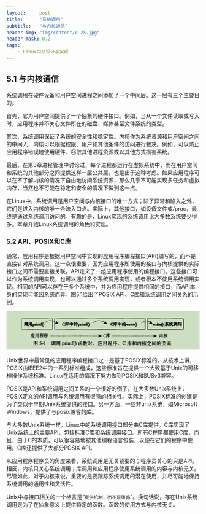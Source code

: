```yaml
---
layout:     post
title:      "系统调用"
subtitle:   "与内核通信"
header-img: "img/content/c-25.jpg"
header-mask: 0.2
tags:
    - Linux内核设计与实现
---
```




## 5.1 与内核通信

​		系统调用在硬件设备和用户空间进程之间添加了一个中间层。这一层有三个主要目的。

​		首先，它为用户空间提供了一个抽象的硬件接口。例如，当从一个文件读取或写入时，应用程序并不关心文件所在的磁盘、媒体甚至文件系统的类型。

​		其次，系统调用保证了系统的安全性和稳定性。内核作为系统资源和用户空间之间的中间人，内核可以根据权限、用户和其他条件的访问进行裁决。例如，可以防止应用程序错误地使用硬件、窃取其他进程资源或以其他方式损害系统。

​		最后，在第3章进程管理中讨论过，每个进程都运行在虚拟系统中，而在用户空间和系统的其他部分之间提供这样一层公共层，也是出于这种考虑。如果应用程序可以在不了解内核的情况下自由地访问系统资源，那么几乎不可能实现多任务和虚拟内存，当然也不可能在稳定和安全的情况下做到这一点。

​		在Linux中，系统调用是用户空间与内核接口的唯一方式；除了异常和陷入之外，它们是进入内核的唯一合法入口点。实际上，其他接口，如设备文件或/proc，最终是通过系统调用访问的。有趣的是，Linux实现的系统调用比大多数系统要少得多。本章介绍Linux系统调用的角色和实现。

### 5.2 API、POSIX和C库

​		通常，应用程序是根据用户空间中实现的应用程序编程接口(API)编写的，而不是直接针对系统调用。这一点很重要，因为应用程序所使用的接口与内核提供的实际接口之间不需要直接关联。API定义了一组应用程序使用的编程接口。这些接口可以作为系统调用实现，也可以通过多个系统调用实现，或者根本不使用系统调用实现。相同的API可以存在于多个系统中，并为应用程序提供相同的接口，而API本身的实现可能因系统而异。图5.1给出了POSIX API、C库和系统调用之间关系的示例。

![image-20210628060353631](/img/assets/linuxkerner/image-20210628060353631.png)

​		Unix世界中最常见的应用程序编程接口之一是基于POSIX标准的。从技术上讲，POSIX由IEEE2中的一系列标准组成，这些标准旨在提供一个大致基于Unix的可移植操作系统标准。Linux在适用的情况下努力做到POSIX和SUSv3兼容。

​		POSIX是API和系统调用之间关系的一个很好的例子。在大多数Unix系统上，POSIX定义的API调用与系统调用有很强的相关性。实际上，POSIX标准的创建是为了类似于早期Unix系统提供的接口。另一方面，一些非unix系统，如Microsoft Windows，提供了与posix兼容的库。

​		与大多数Unix系统一样，Linux中的系统调用接口部分由C库提供。C库实现了Unix系统上的主要API，包括标准C库和系统调用接口。所有C程序都使用C库，而且，由于C的本质，可以很容易地被其他编程语言包装，以便在它们的程序中使用。C库还提供了大部分POSIX API。

​		从应用程序程序员的角度来看，系统调用是无关紧要的；程序员关心的只是API。相反，内核只关心系统调用；库调用和应用程序使用系统调用的内容与内核无关。尽管如此，对于内核来说，重要的是要跟踪系统调用的潜在使用，并尽可能地保持系统调用的通用性和灵活性。

​		Unix中与接口相关的一个格言是“`提供机制，而不是策略`”。换句话说，存在Unix系统调用是为了在抽象意义上提供特定的函数。函数的使用方式与内核无关。
